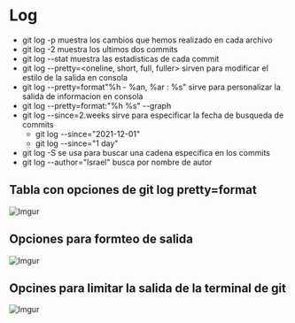 # Log
- git log -p muestra los cambios que hemos realizado en cada archivo
- git log -2 muestra los ultimos dos commits
- git log --stat muestra las estadisticas de cada commit
- git log --pretty=<oneline, short, full, fuller> sirven para modificar el estilo de la salida en consola
- git log --pretty=format"%h - %an, %ar : %s" sirve para personalizar la salida de informacion en consola
- git log --pretty=format:"%h %s" --graph
- git log --since=2.weeks sirve para especificar la fecha de busqueda de commits
    - git log --since="2021-12-01"
    - git log --since="1 day"
- git log -S<texto clave> se usa para buscar una cadena especifica en los commits
- git log --author="Israel" busca por nombre de autor
## Tabla con opciones de git log pretty=format
![Imgur](https://imgur.com/R3Nl6fm.png "Tabla 1")
## Opciones para formteo de salida
![Imgur](https://imgur.com/oWvp4mu.png "Tabla 2")
## Opcines para limitar la salida de la terminal de git
![Imgur](https://imgur.com/H5jHaEf "Tabla 3")

